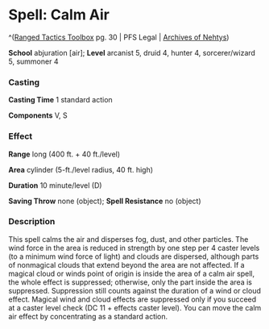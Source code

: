 # Spell: Calm Air

^([Ranged Tactics Toolbox][ss-calm-air] pg. 30 | PFS Legal | [Archives of Nehtys][sn-calm-air])

**School** abjuration [air]; **Level** arcanist 5, druid 4, hunter 4, sorcerer/wizard 5, summoner 4

### Casting

**Casting Time** 1 standard action  

**Components** V, S

### Effect

**Range** long (400 ft. + 40 ft./level)  

**Area** cylinder (5-ft./level radius, 40 ft. high)  

**Duration** 10 minute/level (D)  

**Saving Throw** none (object); **Spell Resistance** no (object)

### Description

This spell calms the air and disperses fog, dust, and other particles. The wind force in the area is reduced in strength by one step per 4 caster levels (to a minimum wind force of light) and clouds are dispersed, although parts of nonmagical clouds that extend beyond the area are not affected. If a magical cloud or winds point of origin is inside the area of a calm air spell, the whole effect is suppressed; otherwise, only the part inside the area is suppressed. Suppression still counts against the duration of a wind or cloud effect. Magical wind and cloud effects are suppressed only if you succeed at a caster level check (DC 11 + effects caster level). You can move the calm air effect by concentrating as a standard action.

[ss-calm-air]: http://paizo.com/products/btpy99s6
[sn-calm-air]: http://www.archivesofnethys.com/SpellDisplay.aspx?ItemName=Calm%20Air